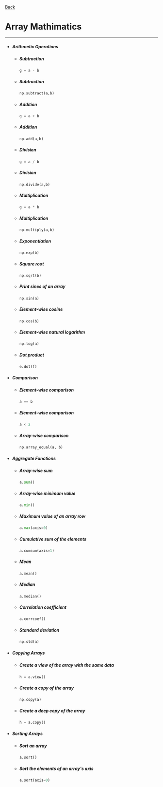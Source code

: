 [Back](../numpy.md)

# Array Mathimatics
---

- ##### Arithmetic Operations
  - ##### Subtraction
    ```python
    g = a - b
    ```
  - ##### Subtraction
    ```python
    np.subtract(a,b)
    ```
  - ##### Addition
    ```python
    g = a + b
    ```
  - ##### Addition
    ```python
    np.add(a,b)
    ```
  - ##### Division
    ```python
    g = a / b
    ```
  - ##### Division
    ```python
    np.divide(a,b)
    ```
  - ##### Multiplication
    ```python
    g = a * b
    ```
  - ##### Multiplication
    ```python
    np.multiply(a,b)
    ```
  - ##### Exponentiation
    ```python
    np.exp(b)
    ```
  - ##### Square root
    ```python
    np.sqrt(b)
    ```
  - ##### Print sines of an array
    ```python
    np.sin(a)
    ```
  - ##### Element-wise cosine
    ```python
    np.cos(b)
    ```
  - ##### Element-wise natural logarithm
    ```python
    np.log(a)
    ```
  - ##### Dot product
    ```python
    e.dot(f)
    ```
- ##### Comparison
  - ##### Element-wise comparison
    ```python
    a == b
    ```
  - ##### Element-wise comparison
    ```python
    a < 2
    ```
  - ##### Array-wise comparison
    ```python
    np.array_equal(a, b)
    ```
- ##### Aggregate Functions
  - ##### Array-wise sum
    ```python
    a.sum()
    ```
  - ##### Array-wise minimum value
    ```python
    a.min()
    ```
  - ##### Maximum value of an array row
    ```python
    a.max(axis=0)
    ```
  - ##### Cumulative sum of the elements
    ```python
    a.cumsum(axis=1)
    ```
  - ##### Mean
    ```python
    a.mean()
    ```
  - ##### Median
    ```python
    a.median()
    ```
  - ##### Correlation coefficient
    ```python
    a.corrcoef()
    ```
  - ##### Standard deviation
    ```python
    np.std(a)
    ```
- ##### Copying Arrays
  - ##### Create a view of the array with the same data
    ```python
    h = a.view()
    ```
  - ##### Create a copy of the array
    ```python
    np.copy(a)
    ```
  - ##### Create a deep copy of the array
    ```python
    h = a.copy()
    ```
- ##### Sorting Arrays
  - ##### Sort an array
    ```python
    a.sort()
    ```
  - ##### Sort the elements of an array's axis
    ```python
    a.sort(axis=0)
    ```